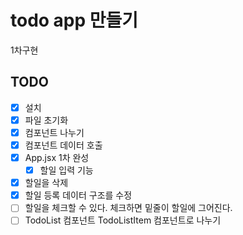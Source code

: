 # todo app 만들기

1차구현

## TODO

-   [x] 설치
-   [x] 파일 초기화
-   [x] 컴포넌트 나누기
-   [x] 컴포넌트 데이터 호출
-   [x] App.jsx 1차 완성
    -   [x] 할일 입력 기능
-   [x] 할일을 삭제
-   [x] 할일 등록 데이터 구조를 수정
-   [ ] 할일을 체크할 수 있다. 체크하면 밑줄이 할일에 그어진다.
-   [ ] TodoList 컴포넌트 TodoListItem 컴포넌트로 나누기
